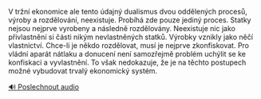 
V tržní ekonomice ale tento údajný dualismus dvou oddělených procesů, výroby a rozdělování, neexistuje. Probíhá zde pouze jediný proces. Statky nejsou nejprve vyrobeny a následně rozdělovány. Neexistuje nic jako přivlastnění si části nikým nevlastněných statků. Výrobky vznikly jako něčí vlastnictví. Chce-li je někdo rozdělovat, musí je nejprve zkonfiskovat. Pro vládní aparát nátlaku a donucení není samozřejmě problém uchýlit se ke konfiskaci a vyvlastnění. To však nedokazuje, že je na těchto postupech možné vybudovat trvalý ekonomický systém.

[🔊 Poslechnout audio](/data/7-paragraphs/audio/chapter_159/para_012-V-trn-ekonomice-ale-tento-dajn-dualismus-dvou.mp3)
